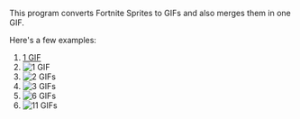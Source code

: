 This program converts Fortnite Sprites to GIFs and also merges them in one GIF.

Here's a few examples:
1. [1 GIF](https://twitter.com/StreakyFly/status/1587362400818368513)
2. ![1 GIF](https://user-images.githubusercontent.com/53691430/202678673-e65e4a46-8ff6-4c64-b812-32235fb306b9.gif)
3. ![2 GIFs](https://user-images.githubusercontent.com/53691430/202678252-13c43e09-1fae-49cb-a3d1-e6f9aa207091.gif)
4. ![3 GIFs](https://user-images.githubusercontent.com/53691430/202678032-5e411bb0-6e38-4a9a-83c2-c120aa913cc1.gif)
5. ![6 GIFs](https://user-images.githubusercontent.com/53691430/202678917-c2ce233d-2453-45bd-9896-ca519976a8c1.gif)
6. ![11 GIFs](https://user-images.githubusercontent.com/53691430/202677468-816ff141-5301-4804-a148-24012070fb19.gif)
